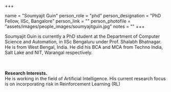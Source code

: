 +++

name = "Soumyajit Guin"
person_role = "phd"
person_designation = "PhD Fellow, IISc, Bangalore"
person_link = ""
person_photofile = "assets/images/people_images/soumyajitguin.jpg"
notes = ""
+++


Soumyajit Guin is currently a PhD student at the Department of Computer Science and Automation, in IISc Bengaluru under Prof. Shalabh Bhatnagar. He is from West Bengal, India. He did his BCA and MCA from Techno India, Salt Lake and NIT, Warangal respectively. 

<br><br>
<b>Research Interests.</b>
<br>
He is working in the field of Artificial Intelligence. His current research focus is on incorporating risk in Reinforcement Learning (RL)


